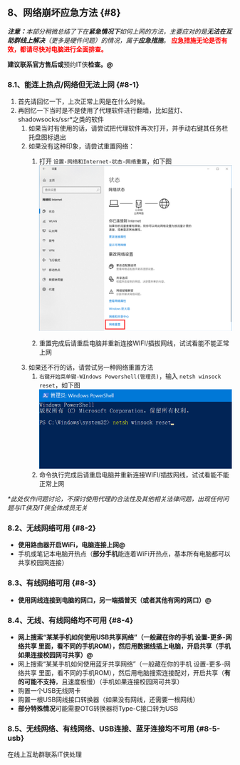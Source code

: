 ## 8、网络崩坏应急方法 {#8}

**_注意：_**_本部分稍微总结了下在_**_紧急情况下_**_如何上网的方法，主要应对的是_**_无法在互助群线上解决_**_（更多是硬件问题）的情况，属于_**_应急措施_**_。_ <b><font color=red>应急措施无论是否有效，都请尽快对电脑进行全面排查。</font></b>

**建议联系官方售后或**预约IT侠**检查。@**

### 8.1、能连上热点/网络但无法上网 {#8-1}

1.  首先请回忆一下，上次正常上网是在什么时候。
2.  再回忆一下当时是不是使用了代理软件进行翻墙，比如蓝灯、shadowsocks/ssr*之类的软件
    1.  如果当时有使用的话，请尝试把代理软件再次打开，并手动右键其任务栏托盘图标退出
    2.  如果没有这种印象，请尝试重置网络：
        1.  打开 `` 设置-网络和Internet-状态-网络重置 ``，如下图
            ![重置网络操作位置](../media/image3.png)

        1.  重置完成后请重启电脑并重新连接WIFI/插拔网线，试试看能不能正常上网
    2.  如果还不行的话，请尝试另一种网络重置方法
        1.  `` 右键开始菜单键-WIndows Powershell(管理员) ``，输入 `` netsh winsock reset ``，如下图
        ![](../media/image4.png)
        2.  命令执行完成后请重启电脑并重新连接WIFI/插拔网线，试试看能不能正常上网

_*此处仅作问题讨论，不探讨使用代理的合法性及其他相关法律问题，出现任何问题与IT侠及IT侠全体成员无关_

### 8.2、无线网络可用 {#8-2}

*   **使用路由器开启WiFi，电脑连接上网@**
*   手机或笔记本电脑开热点（**部分手机**能连着WiFi开热点，基本所有电脑都可以共享校园网连接）

### 8.3、有线网络可用 {#8-3}

*   **使用网线连接到电脑的网口，另一端插普天（或者其他有网的网口）@**

### 8.4、无线、有线网络均不可用 {#8-4}

*   **网上搜索“某某手机如何使用USB共享网络”（一般藏在你的手机 设置-更多-网络共享 里面，看不同的手机ROM），然后用数据线插上电脑，开启共享（手机如果连接校园网可共享）@**
*   网上搜索“某某手机如何使用蓝牙共享网络”（一般藏在你的手机 设置-更多-网络共享 里面，看不同的手机ROM），然后用电脑搜索连接配对，开启共享（**有的可能不支持**，且速度极慢）（手机如果连接校园网可共享）
*   购置一个USB无线网卡
*   购置一根USB网线接口转换器（如果没有网线，还需要一根网线）
*   **部分特殊情况**可能需要OTG转换器将Type-C接口转为USB

### 8.5、无线网络、有线网络、USB连接、蓝牙连接均不可用 {#8-5-usb}

在线上互助群联系IT侠处理
